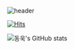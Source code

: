 ![header](https://capsule-render.vercel.app/api?type=waving&color=timeGradient&text=Welcome%20to%20동욱's%20GitHub%20👋&animation=twinkling&fontSize=35&fontAlignY=40&fontAlign=70&height=250)

[![Hits](https://hits.seeyoufarm.com/api/count/incr/badge.svg?url=https%3A%2F%2Fgithub.com%2Fdongwook98&count_bg=%2326DED2&title_bg=%23555555&icon=github.svg&icon_color=%23FFFFFF&title=GITHUB&edge_flat=false)](https://hits.seeyoufarm.com)

![동욱's GitHub stats](https://github-readme-stats.vercel.app/api?username=dongwook98&include_all_commits=true&theme=radical&hide_border=true&count_private=true)
